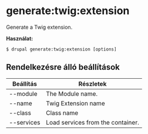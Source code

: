 # generate:twig:extension
Generate a Twig extension.

**Használat:**
```
$ drupal generate:twig:extension [options]
```

## Rendelkezésre álló beállítások
Beállítás | Részletek
-------|-------------
--module | The Module name.
--name | Twig Extension name
--class | Class name
--services | Load services from the container.
